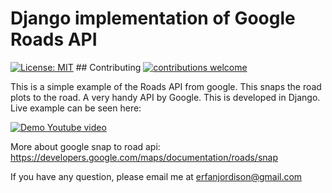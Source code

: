 # Django implementation of Google Roads API

[![License: MIT](https://img.shields.io/badge/License-MIT-yellow.svg)](https://opensource.org/licenses/MIT) ## Contributing [![contributions welcome](https://img.shields.io/badge/contributions-welcome-brightgreen.svg?style=flat)](https://github.com/dwyl/esta/issues)

This is a simple example of the Roads API from google. This snaps the road plots to the road. A very handy API by Google. This is developed in Django.
Live example can be seen here: 

[![Demo Youtube video](https://img.youtube.com/vi/KoPn9SuN3Vo/0.jpg)](https://www.youtube.com/watch?v=KoPn9SuN3Vo)

More about google snap to road api: https://developers.google.com/maps/documentation/roads/snap

If you have any question, please email me at erfanjordison@gmail.com
